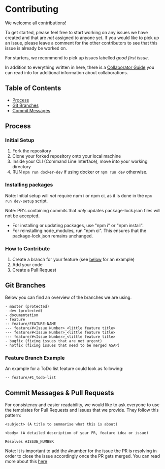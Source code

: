 # Contributing

We welcome all contributions!

To get started, please feel free to start working on any issues we have created and that are _not_ assigned to anyone yet. If you would like to pick up an issue, please leave a comment for the other contributors to see that this issue is already be worked on.

For starters, we recommend to pick up issues labelled _good first issue_.

In addition to everything written in here, there is a [Collaborator Guide](https://github.com/chingu-voyages/ChinguResourceList/blob/development/docs/COLLABORATOR_GUIDE.md) you can read into for additional information about collaborations.

## Table of Contents

- [Process](#process)
- [Git Branches](#git-branches)
- [Commit Messages](#commit-messages)

## Process

### Initial Setup

1. Fork the repository
2. Clone your forked repository onto your local machine
3. Inside your CLI (Command Line Interface), move into your working directory
4. RUN `npm run docker-dev` if using docker or `npm run dev` otherwise. 

### Installing packages
Note: Initial setup will _not_ require npm i or npm ci, as it is done in the `npm run dev-setup` script.

Note: PR's containing commits that _only_ updates package-lock.json files will not be accepted.

* For installing or updating packages, use "npm i" or "npm install".
* For reinstalling node_modules, run "npm ci". This ensures that the package-lock.json remains unchanged.

### How to Contribute

1. Create a branch for your feature (see [below](#feature-branch-example) for an example)
2. Add your code
3. Create a Pull Request

## Git Branches

Below you can find an overview of the branches we are using.

```
- master (protected)
- dev (protected)
- documentation
- feature
-- feature/FEATURE-NAME
--- feature/#<Issue Number>_<little feature title>
--- feature/#<Issue Number>_<little feature title>
--- feature/#<Issue Number>_<little feature title>
- bugfix (fixing issues that are not urgent)
- hotfix (fixing issues that need to be merged ASAP)
```

### Feature Branch Example

An example for a ToDo list feature could look as following:

```
-- feature/#1_todo-list
```

## Commit Messages & Pull Requests

For consistency and easier readability, we would like to ask everyone to use the templates for Pull Requests and Issues that we provide.
They follow this pattern:

```
<subject> (A title to summarise what this is about)

<body> (A detailed description of your PR, feature idea or issue)

Resolves #ISSUE_NUMBER
```

Note: It is important to add the #number for the issue the PR is resolving in order to close the issue accordingly once the PR gets merged. You can read more about this [here](https://docs.github.com/en/free-pro-team@latest/github/managing-your-work-on-github/linking-a-pull-request-to-an-issue)
